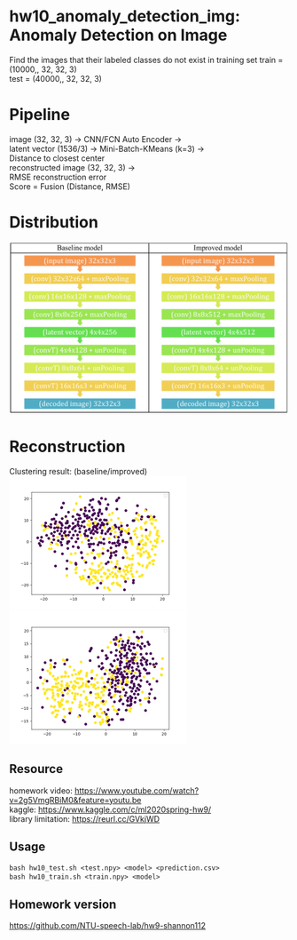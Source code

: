 # hw10_anomaly_detection_img: Anomaly Detection on Image
Find the images that their labeled classes do not exist in training set
train = (10000,, 32, 32, 3)  
test = (40000,, 32, 32, 3)  

# Pipeline
image (32, 32, 3) -> CNN/FCN Auto Encoder ->  
latent vector (1536/3) -> Mini-Batch-KMeans (k=3) ->  
Distance to closest center   
reconstructed image (32, 32, 3) ->  
RMSE reconstruction error  
Score = Fusion (Distance, RMSE)  

# Distribution
<img src="https://github.com/shannon112/MareepLearning/blob/master/hw9_unsupervised_img_classi/img/model.png" width=640/>

# Reconstruction
Clustering result: (baseline/improved)  
<img src="https://github.com/shannon112/MareepLearning/blob/master/hw9_unsupervised_img_classi/img/p1_baseline.png" width=320/> <img src="https://github.com/shannon112/MareepLearning/blob/master/hw9_unsupervised_img_classi/img/p1_strong.png" width=320/>    

## Resource
homework video: https://www.youtube.com/watch?v=2g5VmgRBiM0&feature=youtu.be  
kaggle: https://www.kaggle.com/c/ml2020spring-hw9/  
library limitation: https://reurl.cc/GVkjWD   

## Usage
```
bash hw10_test.sh <test.npy> <model> <prediction.csv>
bash hw10_train.sh <train.npy> <model>
```

## Homework version
https://github.com/NTU-speech-lab/hw9-shannon112

